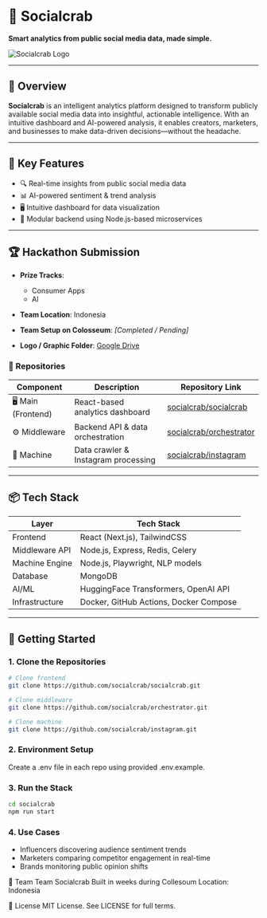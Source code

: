 # 🦀 Socialcrab

**Smart analytics from public social media data, made simple.**

![Socialcrab Logo](https://drive.google.com/file/d/1euDBDaRuL1i3e7OjS7FCCUsR3v27Wd4R/view?usp=drive_link)

---

## 🚀 Overview

**Socialcrab** is an intelligent analytics platform designed to transform publicly available social media data into insightful, actionable intelligence. With an intuitive dashboard and AI-powered analysis, it enables creators, marketers, and businesses to make data-driven decisions—without the headache.

---

## 🧠 Key Features

- 🔍 Real-time insights from public social media data
- 📊 AI-powered sentiment & trend analysis
- 🖥️ Intuitive dashboard for data visualization
- 🤖 Modular backend using Node.js-based microservices

---

## 🏆 Hackathon Submission

- **Prize Tracks**:
  - Consumer Apps
  - AI

- **Team Location**: Indonesia  
- **Team Setup on Colosseum**: _[Completed / Pending]_  
- **Logo / Graphic Folder**: [Google Drive](https://drive.google.com/drive/u/1/folders/1BZqxorprkbOLv9r8nbvoNvYbxInXNa24)

### 🔗 Repositories

| Component        | Description                           | Repository Link                                               |
|------------------|---------------------------------------|---------------------------------------------------------------|
| 🖥️ Main (Frontend) | React-based analytics dashboard       | [socialcrab/socialcrab](https://github.com/socialcrab/socialcrab) |
| ⚙️ Middleware     | Backend API & data orchestration      | [socialcrab/orchestrator](https://github.com/socialcrab/orchestrator) |
| 🤖 Machine        | Data crawler & Instagram processing   | [socialcrab/instagram](https://github.com/socialcrab/instagram) |

---

## 📦 Tech Stack

| Layer           | Tech Stack                            |
|-----------------|----------------------------------------|
| Frontend        | React (Next.js), TailwindCSS           |
| Middleware API  | Node.js, Express, Redis, Celery         |
| Machine Engine  | Node.js, Playwright, NLP models   |
| Database        | MongoDB                             |
| AI/ML           | HuggingFace Transformers, OpenAI API   |
| Infrastructure  | Docker, GitHub Actions, Docker Compose |

---

## 🔧 Getting Started

### 1. Clone the Repositories
```bash
# Clone frontend
git clone https://github.com/socialcrab/socialcrab.git

# Clone middleware
git clone https://github.com/socialcrab/orchestrator.git

# Clone machine
git clone https://github.com/socialcrab/instagram.git
```
### 2. Environment Setup
Create a .env file in each repo using provided .env.example.

### 3. Run the Stack
```bash
cd socialcrab
npm run start
```

### 4.  Use Cases
- Influencers discovering audience sentiment trends
- Marketers comparing competitor engagement in real-time
- Brands monitoring public opinion shifts

👥 Team
Team Socialcrab
Built in weeks during Collesoum
Location: Indonesia

📄 License
MIT License. See LICENSE for full terms.
